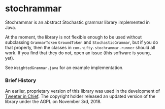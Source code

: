 # stochrammar
Stochrammar is an abstract Stochastic grammar library implemented in Java.

At the moment, the library is not flexible enough to be used without subclassing `GrammarToken` `GroundToken` and
`StochasticGrammar`, but if you do that properly, then the classes in `com.nifty.stochrammar.runner` should all work.
If you find that they do not, open an issue (this software is young, yet).

See `WeightedGrammar.java` for an example implementation.

### Brief History
An earlier, proprietary version of this library was used in the development of [Tweeter in Chief](https://play.google.com/store/apps/details?id=com.niftysoft.tweeter). The copyright holder released an updated version of the library under the AGPL on November 3rd, 2018.
